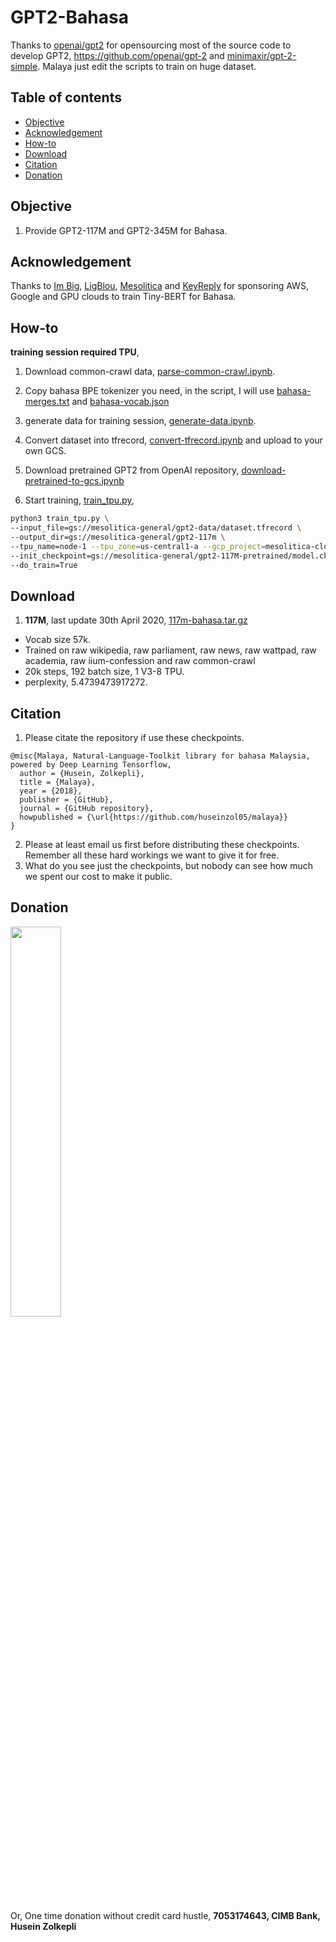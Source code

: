 # GPT2-Bahasa

Thanks to [openai/gpt2](https://github.com/openai/gpt-2) for opensourcing most of the source code to develop GPT2, https://github.com/openai/gpt-2 and [minimaxir/gpt-2-simple](https://github.com/minimaxir/gpt-2-simple). Malaya just edit the scripts to train on huge dataset.

## Table of contents
  * [Objective](#objective)
  * [Acknowledgement](#acknowledgement)
  * [How-to](#how-to)
  * [Download](#download)
  * [Citation](#citation)
  * [Donation](#donation)

## Objective

1. Provide GPT2-117M and GPT2-345M for Bahasa.

## Acknowledgement

Thanks to [Im Big](https://www.facebook.com/imbigofficial/), [LigBlou](https://www.facebook.com/ligblou), [Mesolitica](https://mesolitica.com/) and [KeyReply](https://www.keyreply.com/) for sponsoring AWS, Google and GPU clouds to train Tiny-BERT for Bahasa.

## How-to

**training session required TPU**,

1. Download common-crawl data, [parse-common-crawl.ipynb](parse-common-crawl.ipynb).

2. Copy bahasa BPE tokenizer you need, in the script, I will use [bahasa-merges.txt](../preprocess/bahasa-merges.txt) and [bahasa-vocab.json](../preprocess/bahasa-vocab.json)

3. generate data for training session, [generate-data.ipynb](generate-data.ipynb).

4. Convert dataset into tfrecord, [convert-tfrecord.ipynb](convert-tfrecord.ipynb) and upload to your own GCS.

5. Download pretrained GPT2 from OpenAI repository, [download-pretrained-to-gcs.ipynb](download-pretrained-to-gcs.ipynb)

6. Start training, [train_tpu.py](train_tpu.py),

```bash
python3 train_tpu.py \
--input_file=gs://mesolitica-general/gpt2-data/dataset.tfrecord \
--output_dir=gs://mesolitica-general/gpt2-117m \
--tpu_name=node-1 --tpu_zone=us-central1-a --gcp_project=mesolitica-cloud \
--init_checkpoint=gs://mesolitica-general/gpt2-117M-pretrained/model.ckpt \
--do_train=True
```

## Download

1. **117M**, last update 30th April 2020, [117m-bahasa.tar.gz](https://huseinhouse-storage.s3-ap-southeast-1.amazonaws.com/bert-bahasa/117m-bahasa-v3.tar.gz)

  - Vocab size 57k.
  - Trained on raw wikipedia, raw parliament, raw news, raw wattpad, raw academia, raw iium-confession and raw common-crawl
  - 20k steps, 192 batch size, 1 V3-8 TPU.
  - perplexity, 5.4739473917272.

## Citation

1. Please citate the repository if use these checkpoints.

```
@misc{Malaya, Natural-Language-Toolkit library for bahasa Malaysia, powered by Deep Learning Tensorflow,
  author = {Husein, Zolkepli},
  title = {Malaya},
  year = {2018},
  publisher = {GitHub},
  journal = {GitHub repository},
  howpublished = {\url{https://github.com/huseinzol05/malaya}}
}
```

2. Please at least email us first before distributing these checkpoints. Remember all these hard workings we want to give it for free.
3. What do you see just the checkpoints, but nobody can see how much we spent our cost to make it public.

## Donation

<a href="https://www.patreon.com/bePatron?u=7291337"><img src="https://static1.squarespace.com/static/54a1b506e4b097c5f153486a/t/58a722ec893fc0a0b7745b45/1487348853811/patreon+art.jpeg" width="40%"></a>

Or, One time donation without credit card hustle, **7053174643, CIMB Bank, Husein Zolkepli**

